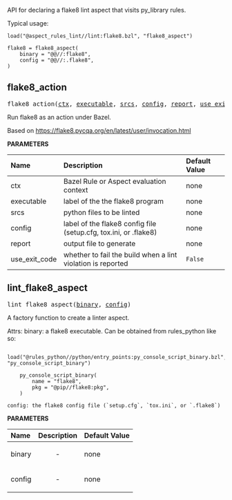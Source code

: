 <!-- Generated with Stardoc: http://skydoc.bazel.build -->

API for declaring a flake8 lint aspect that visits py_library rules.

Typical usage:

```
load("@aspect_rules_lint//lint:flake8.bzl", "flake8_aspect")

flake8 = flake8_aspect(
    binary = "@@//:flake8",
    config = "@@//:.flake8",
)
```


<a id="flake8_action"></a>

## flake8_action

<pre>
flake8_action(<a href="#flake8_action-ctx">ctx</a>, <a href="#flake8_action-executable">executable</a>, <a href="#flake8_action-srcs">srcs</a>, <a href="#flake8_action-config">config</a>, <a href="#flake8_action-report">report</a>, <a href="#flake8_action-use_exit_code">use_exit_code</a>)
</pre>

Run flake8 as an action under Bazel.

Based on https://flake8.pycqa.org/en/latest/user/invocation.html


**PARAMETERS**


| Name  | Description | Default Value |
| :------------- | :------------- | :------------- |
| <a id="flake8_action-ctx"></a>ctx |  Bazel Rule or Aspect evaluation context   |  none |
| <a id="flake8_action-executable"></a>executable |  label of the the flake8 program   |  none |
| <a id="flake8_action-srcs"></a>srcs |  python files to be linted   |  none |
| <a id="flake8_action-config"></a>config |  label of the flake8 config file (setup.cfg, tox.ini, or .flake8)   |  none |
| <a id="flake8_action-report"></a>report |  output file to generate   |  none |
| <a id="flake8_action-use_exit_code"></a>use_exit_code |  whether to fail the build when a lint violation is reported   |  <code>False</code> |


<a id="lint_flake8_aspect"></a>

## lint_flake8_aspect

<pre>
lint_flake8_aspect(<a href="#lint_flake8_aspect-binary">binary</a>, <a href="#lint_flake8_aspect-config">config</a>)
</pre>

A factory function to create a linter aspect.

Attrs:
    binary: a flake8 executable. Can be obtained from rules_python like so:

        load("@rules_python//python/entry_points:py_console_script_binary.bzl", "py_console_script_binary")

        py_console_script_binary(
            name = "flake8",
            pkg = "@pip//flake8:pkg",
        )

    config: the flake8 config file (`setup.cfg`, `tox.ini`, or `.flake8`)

**PARAMETERS**


| Name  | Description | Default Value |
| :------------- | :------------- | :------------- |
| <a id="lint_flake8_aspect-binary"></a>binary |  <p align="center"> - </p>   |  none |
| <a id="lint_flake8_aspect-config"></a>config |  <p align="center"> - </p>   |  none |



